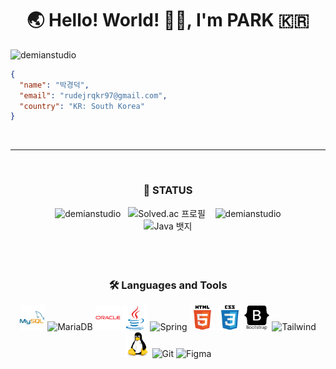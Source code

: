 <h1 align="center">🌏 Hello! World! 👋🏻, I'm PARK 🇰🇷</h1>
<p align="left"> <img src="https://komarev.com/ghpvc/?username=demianstudio&label=Profile%20views&color=0e75b6&style=flat" alt="demianstudio" /> </p>


```json
{
  "name": "박경덕",
  "email": "rudejrqkr97@gmail.com",
  "country": "KR: South Korea"
}
```
<br/>

---

<br/>

<div align="center">
  <h3>🚀 STATUS</h3>
</div>

<div align="center">
  <img src="https://github-readme-stats.vercel.app/api?username=demianstudio&show_icons=true&locale=en&theme=radical" alt="demianstudio" style="height: 121px;" />&nbsp;&nbsp;
  <a style="border:solid none href="https://solved.ac/rudejrqkr97">
    <img src="http://mazassumnida.wtf/api/v2/generate_badge?boj=rudjejrqkr97" alt="Solved.ac 프로필" style="height: 120px;" />
  </a>  
  &nbsp;&nbsp;
  <img src="https://github-readme-stats.vercel.app/api/top-langs?username=demianstudio&show_icons=true&locale=en&layout=compact&theme=dark" alt="demianstudio" style="height: 121px;" />
  <br>
  <img src="https://img.shields.io/badge/Java-007396?style=for-the-badge&logo=Java" alt="Java 뱃지" />
</div>





<br/>
<br/>
<br/>

<h3 align="center">🛠️ Languages and Tools</h3>
<p align="center">
  <a style="border:solid none href="https://www.mysql.com/" target="_blank" rel="noreferrer">
    <img src="https://raw.githubusercontent.com/devicons/devicon/master/icons/mysql/mysql-original-wordmark.svg" alt="MySQL" width="40" height="40"/>
  </a>
  <a style="border:solid href="https://mariadb.org/" target="_blank" rel="noreferrer">
    <img src="https://www.vectorlogo.zone/logos/mariadb/mariadb-icon.svg" alt="MariaDB" width="40" height="40"/>
  </a>
  <a style="border:solid href="https://www.oracle.com/" target="_blank" rel="noreferrer">
    <img src="https://raw.githubusercontent.com/devicons/devicon/master/icons/oracle/oracle-original.svg" alt="Oracle" width="40" height="40"/>
  </a>
  <a style="border:solid href="https://www.java.com" target="_blank" rel="noreferrer">
    <img src="https://raw.githubusercontent.com/devicons/devicon/master/icons/java/java-original.svg" alt="Java" width="40" height="40"/>
  </a>
  <a style="border:solid href="https://spring.io/" target="_blank" rel="noreferrer">
    <img src="https://www.vectorlogo.zone/logos/springio/springio-icon.svg" alt="Spring" width="40" height="40"/>
  </a>
  <a style="border:solid href="https://www.w3.org/html/" target="_blank" rel="noreferrer">
    <img src="https://raw.githubusercontent.com/devicons/devicon/master/icons/html5/html5-original-wordmark.svg" alt="HTML" width="40" height="40"/>
  </a>
  <a style="border:solid href="https://www.w3schools.com/css/" target="_blank" rel="noreferrer">
    <img src="https://raw.githubusercontent.com/devicons/devicon/master/icons/css3/css3-original-wordmark.svg" alt="CSS" width="40" height="40"/>
  </a>
  <a style="border:solid href="https://getbootstrap.com" target="_blank" rel="noreferrer">
    <img src="https://raw.githubusercontent.com/devicons/devicon/master/icons/bootstrap/bootstrap-plain-wordmark.svg" alt="Bootstrap" width="40" height="40"/>
  </a>
  <a style="border:solid href="https://tailwindcss.com/" target="_blank" rel="noreferrer">
    <img src="https://www.vectorlogo.zone/logos/tailwindcss/tailwindcss-icon.svg" alt="Tailwind" width="40" height="40"/>
  </a>
  <a style="border:solid href="https://www.linux.org/" target="_blank" rel="noreferrer">
    <img src="https://raw.githubusercontent.com/devicons/devicon/master/icons/linux/linux-original.svg" alt="Linux" width="40" height="40"/>
  </a>
  <a style="border:solid href="https://git-scm.com/" target="_blank" rel="noreferrer">
    <img src="https://www.vectorlogo.zone/logos/git-scm/git-scm-icon.svg" alt="Git" width="40" height="40"/>
  </a>
  <a style="border:solid href="https://www.figma.com/" target="_blank" rel="noreferrer">
    <img src="https://www.vectorlogo.zone/logos/figma/figma-icon.svg" alt="Figma" width="40" height="40"/>
  </a>
</p>

<br/>
<br/>
<br/>


